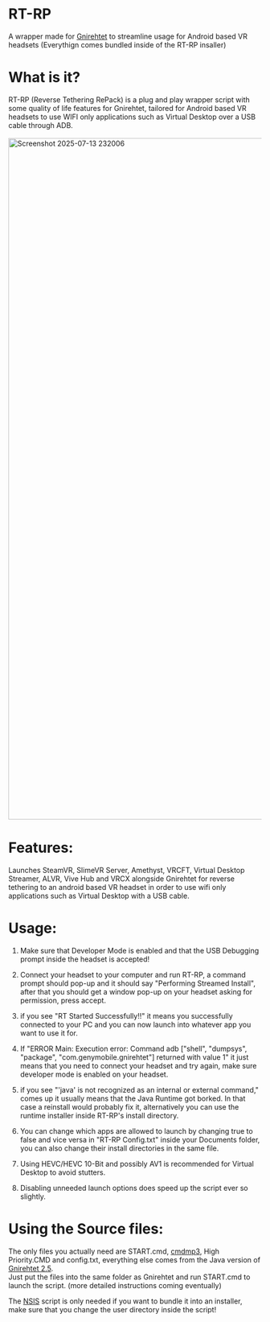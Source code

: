 # RT-RP
A wrapper made for [Gnirehtet](https://github.com/Genymobile/gnirehtet) to streamline usage for Android based VR headsets
(Everythign comes bundled inside of the RT-RP insaller)

<h1><strong>What is it?</strong><br></h1>
RT-RP (Reverse Tethering RePack) is a plug and play wrapper script with some quality of life features for Gnirehtet, tailored for Android based VR headsets to use WIFI only applications such as Virtual Desktop over a USB cable through ADB.
<br></br>

<img width="2119" height="1355" alt="Screenshot 2025-07-13 232006" src="https://github.com/user-attachments/assets/7d977871-49ea-4387-86b4-78f693fa0aee" />



<h1><strong>Features:</strong><br></h1>
Launches SteamVR, SlimeVR Server, Amethyst, VRCFT, Virtual Desktop Streamer, ALVR, Vive Hub and VRCX alongside Gnirehtet for reverse tethering to an android based VR headset in order to use wifi only applications such as Virtual Desktop with a USB cable.

<h1><strong>Usage:</strong></h1>

1. Make sure that Developer Mode is enabled and that the USB Debugging prompt inside the headset is accepted!

2. Connect your headset to your computer and run RT-RP, a command prompt should pop-up and it should say "Performing Streamed Install", after that you should get a window pop-up on your headset asking for permission, press accept.

3. if you see "RT Started Successfully!!" it means you successfully connected to your PC and you can now launch into whatever app you want to use it for.

4. If "ERROR Main: Execution error: Command adb ["shell", "dumpsys", "package", "com.genymobile.gnirehtet"] returned with value 1" it just means that you need to connect your headset and try again, make sure developer mode is enabled on your headset.

5. if you see "'java' is not recognized as an internal or external command," comes up it usually means that the Java Runtime got borked. In that case a reinstall would probably fix it, alternatively you can use the runtime installer inside RT-RP's install directory.

6. You can change which apps are allowed to launch by changing true to false and vice versa in "RT-RP Config.txt" inside your Documents folder, you can also change their install directories in the same file.

7. Using HEVC/HEVC 10-Bit and possibly AV1 is recommended for Virtual Desktop to avoid stutters.

8. Disabling unneeded launch options does speed up the script ever so slightly. 

<h1><strong>Using the Source files:</strong></h1>

The only files you actually need are START.cmd, [cmdmp3](https://github.com/jimlawless/cmdmp3), High Priority.CMD and config.txt, everything else comes from the Java version of [Gnirehtet 2.5](https://github.com/Genymobile/gnirehtet).<br> Just put the files into the same folder as Gnirehtet and run START.cmd to launch the script.
(more detailed instructions coming eventually)

The [NSIS](https://nsis.sourceforge.io/Main_Page) script is only needed if you want to bundle it into an installer, make sure that you change the user directory inside the script!


<h1 style="font-size:300%;"></h1>
